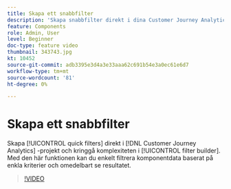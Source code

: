 ```yaml
---
title: Skapa ett snabbfilter
description: 'Skapa snabbfilter direkt i dina Customer Journey Analytics-projekt och kringgå komplexiteten i hela filterverktyget. Med den här funktionen kan du enkelt filtrera komponentdata baserat på enkla kriterier och omedelbart se resultatet. '
feature: Components
role: Admin, User
level: Beginner
doc-type: feature video
thumbnail: 343743.jpg
kt: 10452
source-git-commit: adb3395e3d4a3e33aaa62c691b54e3a0ec61e6d7
workflow-type: tm+mt
source-wordcount: '81'
ht-degree: 0%

---
```



# Skapa ett snabbfilter

Skapa [!UICONTROL quick filters] direkt i [!DNL Customer Journey Analytics] -projekt och kringgå komplexiteten i [!UICONTROL filter builder]. Med den här funktionen kan du enkelt filtrera komponentdata baserat på enkla kriterier och omedelbart se resultatet.

>[!VIDEO](https://video.tv.adobe.com/v/343743/?quality=12&learn=on)
